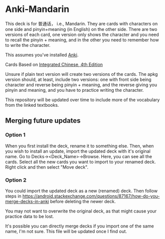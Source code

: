 # Anki-Mandarin
This deck is for 普通话， i.e., Mandarin. They are cards with characters on one side and pinyin+meaning (in English) on the other side. There are two versions of each card, one version only shows the character and you need to recall the pinyin + meaning, and in the other you need to remember how to write the character.

This assumes you've installed [Anki](https://apps.ankiweb.net/).

Cards Based on [Integrated Chinese, 4th Edition](https://www.cheng-tsui.com/browse/integrated-chinese-4th-edition)

Unsure if plain text version will create two versions of the cards.
The apkg version should, at least, include two versions: one with front side being character and reverse being pinyin + meaning, and the reverse giving you pinyin and meaning, and you have to practice writing the character.

This repository will be updated over time to include more of the vocabulary from the linked textbooks.

## Merging future updates
### Option 1
When you first install the deck, rename it to something else. Then, when you wish to install an update, import the updated deck with it's original name. Go to Decks-><Deck_Name>->Browse. Here, you can see all the cards. Select all the new cards you want to import to your renamed deck. Right click and then select "Move deck".

### Option 2
You could import the updated deck as a new (renamed) deck. Then follow steps in https://android.stackexchange.com/questions/87167/how-do-you-merge-decks-in-anki before deleting the newer deck.

You may not want to overwrite the original deck, as that might cause your practice data to be lost.

It's possible you can directly merge decks if you import one of the same name, I'm not sure. This file will be updated once I find out.
